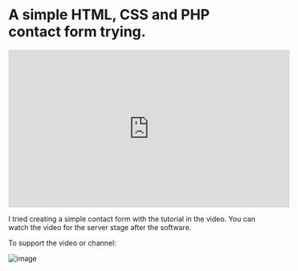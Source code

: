 # A simple HTML, CSS and PHP contact form trying. 
   
   <iframe width="560" height="315" src="https://www.youtube.com/embed/GAe2nZpI39c" title="YouTube video player" frameborder="0" allow="accelerometer; autoplay; clipboard-write; encrypted-media; gyroscope; picture-in-picture" allowfullscreen></iframe>
   
   I tried creating a simple contact form with the tutorial in the video.  You can watch the video for the server stage after the software.

   To support the video or channel:
   
   ![image](https://user-images.githubusercontent.com/107208468/176910337-74607e93-ee38-48c2-8138-b734bcc9c558.png)

